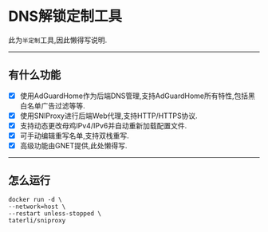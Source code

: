 # DNS解锁定制工具

此为`半定制`工具,因此懒得写说明.

---

## 有什么功能

- [x] 使用AdGuardHome作为后端DNS管理,支持AdGuardHome所有特性,包括黑白名单广告过滤等等.
- [x] 使用SNIProxy进行后端Web代理,支持HTTP/HTTPS协议.
- [x] 支持动态更改母鸡IPv4/IPv6并自动重新加载配置文件.
- [x] 可手动编辑重写名单,支持双栈重写.
- [x] 高级功能由GNET提供,此处懒得写.

---

## 怎么运行

```shell
docker run -d \
--network=host \
--restart unless-stopped \
taterli/sniproxy
```

